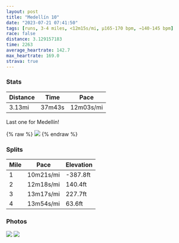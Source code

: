 ```yaml
---
layout: post
title: "Medellín 10"
date: "2023-07-21 07:41:50"
tags: [runs, 3-4 miles, <12m15s/mi, μ165-170 bpm, →140-145 bpm]
race: false
distance: 3.129157183
time: 2263
average_heartrate: 142.7
max_heartrate: 169.0
strava: true
---
```


### Stats

| Distance | Time | Pace |
|----------|------|------|
|3.13mi|37m43s|12m03s/mi|

Last one for Medellín!

{% raw %}
<img src='https://maps.googleapis.com/maps/api/staticmap?maptype=roadmap&path=enc:swzd@|rdlMHLj@@HLCNOZC\GLI`@?RH^BDJFHXH@FNVVR^@v@Kb@MXYB[MC@ALPLb@LD?ZN~@NLFY?@JL@GB[@aBCS@IEK@o@EeAh@WXI@GFa@p@IFe@H[LYd@Kb@a@x@CRO^]n@UB[TKBELLV@^FFBF?PUJsAT{Ad@STGNIR?b@G\F`@HTn@z@d@xADVABIFKV_ALGRIPAFBTEf@@FRLH@LLHVFd@Id@Qd@MR_@Rc@b@DF^B`ARHB@HKVc@Vc@DWKW@P`@VhAABFR?LOv@@ZGZ@~@CRVPJRFfACDDaAAGU_@Wg@@IA?@C?MCQPYJg@?MH]?OGMCMBGq@gBFEj@HXIFKTICKu@[YQGS`@u@@MVSX[@OHSCSMa@KI[KCGHYACDMAc@Dg@p@e@RKEG@SEc@OWOIIIIQ?OMKCMGU@_@IIDUAGRm@LKR[VSZGZOZIlBe@fAe@LBJCH@h@WLEL@PKPYTSBUFORIHGJQ?I`@[@ECQPMLBVLn@N`@EFO?LINKHQ?]KMMFS[EEEV]KMMAMHAC@@?VDFb@NG?IDCNWb@KJk@x@YLc@b@SHUTULOP_@PIDUCeARYLEA?[I]GICYh@s@PGTYBSTq@LSDYPQHUDQHMLID?PGVQNEL?DO^Y\a@PILMPW^Ol@?ZTJBv@Eh@F`@EFCIB_@EESWK}@S[MGQDEHAV@h@MJSJk@Mw@g@c@UEUQKOEOAi@HIHc@JKBOR[?KEUOKs@GYUCGHSDYL[Za@N@NTF?&key=AIzaSyC1MId7bFpkLXNAaYhBSTb8jLyiSqzbDtM&size=800x800&markers=color:yellow|label:S|6.20426,-75.55903&markers=color:green|label:F|6.203960000000009,-75.55844000000003'>
{% endraw %}

### Splits

| Mile | Pace | Elevation |
|------|------|-----------|
|1|10m21s/mi|-387.8ft|
|2|12m18s/mi|140.4ft|
|3|13m17s/mi|227.7ft|
|4|13m54s/mi|63.6ft|

### Photos
<img src='https://dgtzuqphqg23d.cloudfront.net/JcBpvrCYF7Mg5OH9GwD5FNxmajKRpsnVRzfG1Jwxiik-576x768.jpg'>

<img src='https://dgtzuqphqg23d.cloudfront.net/ciZlr672E12G02Pfdd3LAKs2H2R0UBpqXfrNbHfqHa8-576x768.jpg'>
